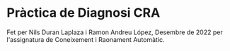 # Pràctica de Diagnosi CRA
Fet per Nils Duran Laplaza i Ramon Andreu López, Desembre de 2022 per l'assignatura de Coneixement i Raonament Automàtic.
